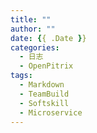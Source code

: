 ```yaml
---
title: ""
author: ""
date: {{ .Date }} 
categories:
  - 日志
  - OpenPitrix
tags:
  - Markdown
  - TeamBuild
  - Softskill
  - Microservice
---
```

